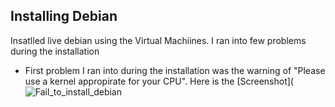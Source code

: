 ## Installing Debian

Insatlled live debian using the Virtual Machiines. I ran into few problems during the installation
- First problem I ran into during the installation was the warning of "Please use a kernel appropirate for your CPU". Here is the [Screenshot](![Fail_to_install_debian](https://github.com/Bishwasghimire-AA/mymarkdownexecrise/assets/144313610/75647fb9-7fe5-4cf2-86bf-c2bd670b05f8)

